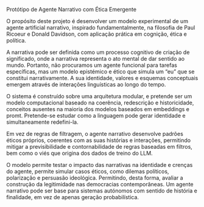 Protótipo de Agente Narrativo com Ética Emergente

O propósito deste projeto é desenvolver um modelo experimental de um agente artificial narrativo, inspirado fundamentalmente, na filosofia de Paul Ricoeur e Donald Davidson, com aplicação prática em cognição, ética e política.

A narrativa pode ser definida como um processo cognitivo de criação de significado, onde a narrativa representa o ato mental de dar sentido ao mundo. Portanto, não procuramos um agente funcional para tarefas específicas, mas um modelo epistémico e ético que simula um “eu” que se constitui narrativamente. A sua identidade, valores e esquemas conceptuais emergem através de interações linguísticas ao longo do tempo.

O sistema é construído sobre uma arquitetura modular, e pretende ser um modelo computacional baseado na coerência, redescrição e historicidade, conceitos ausentes na maioria dos modelos baseados em embeddings e promt. Pretende-se estudar como a linguagem pode gerar identidade e simultaneamente redefini-la.

Em vez de regras de filtragem, o agente narrativo desenvolve padrões éticos próprios, coerentes com as suas histórias e interações, permitindo mitigar a previsibilidade e contornabilidade de regras baseadas em filtros, bem como o viés que origina dos dados de treino do LLM. 

O modelo permite testar o impacto das narrativas na identidade e crenças do agente, permite simular casos éticos, como dilemas políticos, polarização e persuasão ideológica. Permitindo, desta forma, avaliar a construção da legitimidade nas democracias contemporâneas.
Um agente narrativo pode ser base para sistemas autónomos com sentido de história e finalidade, em vez de apenas geração probabilística.
